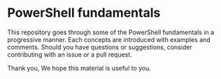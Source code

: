 # PowerShell fundamentals

This repository goes through some of the PowerShell fundamentals in a progressive manner.
Each concepts are introduced with examples and comments.
Should you have questions or suggestions, consider contributing with an issue or a pull request.

Thank you,
We hope this material is useful to you.